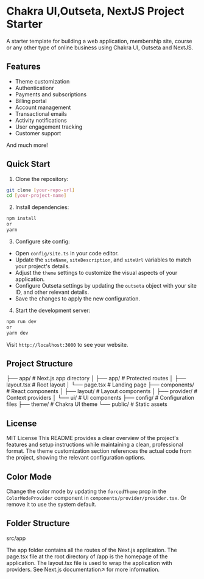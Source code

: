 # Chakra UI,Outseta, NextJS Project Starter

A starter template for building a web application, membership site, course or any other type of online business using Chakra UI, Outseta and NextJS.

## Features 

- Theme customization
- Authenticationr
- Payments and subscriptions
- Billing portal
- Account management
- Transactional emails
- Activity notifications
- User engagement tracking
- Customer support

And much more!

## Quick Start

1. Clone the repository: 
```bash
git clone [your-repo-url]
cd [your-project-name]
```

2. Install dependencies:
```bash
npm install
or
yarn
```

3. Configure site config:

- Open `config/site.ts` in your code editor.
- Update the `siteName`, `siteDescription`, and `siteUrl` variables to match your project's details.
- Adjust the `theme` settings to customize the visual aspects of your application.
- Configure Outseta settings by updating the `outseta` object with your site ID, and other relevant details.
- Save the changes to apply the new configuration.

4. Start the development server:
```bash
npm run dev
or
yarn dev
```

Visit `http://localhost:3000` to see your website.

## Project Structure

├── app/ # Next.js app directory
│ ├── app/ # Protected routes
│ ├── layout.tsx # Root layout
│ └── page.tsx # Landing page
├── components/ # React components
│ ├── layout/ # Layout components
│ ├── provider/ # Context providers
│ └── ui/ # UI components
├── config/ # Configuration files
├── theme/ # Chakra UI theme
└── public/ # Static assets


## License

MIT License
This README provides a clear overview of the project's features and setup instructions while maintaining a clean, professional format. The theme customization section references the actual code from the project, showing the relevant configuration options.


## Color Mode

Change the color mode by updating the `forcedTheme` prop in the `ColorModeProvider` component in `components/provider/provider.tsx`. Or remove it to use the system default.

## Folder Structure

src/app

The app
folder contains all the routes of the Next.js application. The page.tsx
file at the root directory of /app
is the homepage of the application. The layout.tsx
file is used to wrap the application with providers. See Next.js documentation↗ for more information.